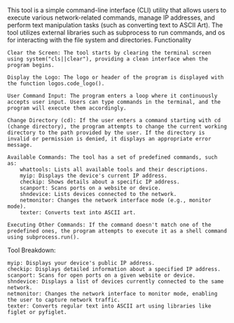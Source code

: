 This tool is a simple command-line interface (CLI) utility that allows users to execute various network-related commands, manage IP addresses, and perform text manipulation tasks (such as converting text to ASCII Art). The tool utilizes external libraries such as subprocess to run commands, and os for interacting with the file system and directories.
Functionality

    Clear the Screen: The tool starts by clearing the terminal screen using system("cls||clear"), providing a clean interface when the program begins.

    Display the Logo: The logo or header of the program is displayed with the function logos.code_logo().

    User Command Input: The program enters a loop where it continuously accepts user input. Users can type commands in the terminal, and the program will execute them accordingly.

    Change Directory (cd): If the user enters a command starting with cd (change directory), the program attempts to change the current working directory to the path provided by the user. If the directory is invalid or permission is denied, it displays an appropriate error message.

    Available Commands: The tool has a set of predefined commands, such as:
        whattools: Lists all available tools and their descriptions.
        myip: Displays the device's current IP address.
        checkip: Shows details about a specific IP address.
        scanport: Scans ports on a website or device.
        shndevice: Lists devices connected to the network.
        netmonitor: Changes the network interface mode (e.g., monitor mode).
        texter: Converts text into ASCII art.

    Executing Other Commands: If the command doesn't match one of the predefined ones, the program attempts to execute it as a shell command using subprocess.run().

Tool Breakdown:

    myip: Displays your device's public IP address.
    checkip: Displays detailed information about a specified IP address.
    scanport: Scans for open ports on a given website or device.
    shndevice: Displays a list of devices currently connected to the same network.
    netmonitor: Changes the network interface to monitor mode, enabling the user to capture network traffic.
    texter: Converts regular text into ASCII art using libraries like figlet or pyfiglet.
